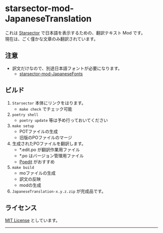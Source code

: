 # starsector-mod-JapaneseTranslation

これは [Starsector] で日本語を表示するための、翻訳テキスト Mod です。  
現在は、ごく僅かな文章のみ翻訳されています。

## 注意

- 訳文だけなので、別途日本語フォントが必要になります。
  - [starsector-mod-JapaneseFonts]

## ビルド

1. `Starsector` 本体にリンクをはります。
   - `make check` でチェック可能
2. `poetry shell`
   - `poetry update` 等は予め行っておいてください
3. `make setup`
   - POTファイルの生成
   - 旧版のPOファイルのマージ
4. 生成されたPOファイルを翻訳します。
   - *.edit.po が翻訳作業用ファイル
   - *.po はバージョン管理用ファイル
   - [Poedit] がおすすめ
5. `make build`
   - moファイルの生成
   - 訳文の反映
   - modの生成
6. `JapaneseTranslation-x.y.z.zip` が完成品です。

## ライセンス

[MIT License] としています。

---

[starsector]: https://fractalsoftworks.com/
[starsector-mod-JapaneseFonts]: https://github.com/hirmiura/starsector-mod-JapaneseFonts
[poedit]: https://poedit.net/
[MIT License]: https://opensource.org/license/mit/
